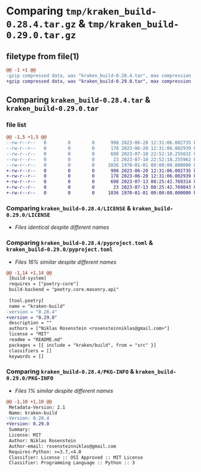 # Comparing `tmp/kraken_build-0.28.4.tar.gz` & `tmp/kraken_build-0.29.0.tar.gz`

## filetype from file(1)

```diff
@@ -1 +1 @@
-gzip compressed data, was "kraken_build-0.28.4.tar", max compression
+gzip compressed data, was "kraken_build-0.29.0.tar", max compression
```

## Comparing `kraken_build-0.28.4.tar` & `kraken_build-0.29.0.tar`

### file list

```diff
@@ -1,5 +1,5 @@
--rw-r--r--   0        0        0      998 2023-06-20 12:31:06.002735 kraken_build-0.28.4/LICENSE
--rw-r--r--   0        0        0      178 2023-06-20 12:31:06.002939 kraken_build-0.28.4/README.md
--rw-r--r--   0        0        0      698 2023-07-10 22:52:18.255832 kraken_build-0.28.4/pyproject.toml
--rw-r--r--   0        0        0       23 2023-07-10 22:52:18.255962 kraken_build-0.28.4/src/kraken/build/__init__.py
--rw-r--r--   0        0        0     1036 1970-01-01 00:00:00.000000 kraken_build-0.28.4/PKG-INFO
+-rw-r--r--   0        0        0      998 2023-06-20 12:31:06.002735 kraken_build-0.29.0/LICENSE
+-rw-r--r--   0        0        0      178 2023-06-20 12:31:06.002939 kraken_build-0.29.0/README.md
+-rw-r--r--   0        0        0      698 2023-07-13 08:25:42.769314 kraken_build-0.29.0/pyproject.toml
+-rw-r--r--   0        0        0       23 2023-07-13 08:25:42.769843 kraken_build-0.29.0/src/kraken/build/__init__.py
+-rw-r--r--   0        0        0     1036 1970-01-01 00:00:00.000000 kraken_build-0.29.0/PKG-INFO
```

### Comparing `kraken_build-0.28.4/LICENSE` & `kraken_build-0.29.0/LICENSE`

 * *Files identical despite different names*

### Comparing `kraken_build-0.28.4/pyproject.toml` & `kraken_build-0.29.0/pyproject.toml`

 * *Files 16% similar despite different names*

```diff
@@ -1,14 +1,14 @@
 [build-system]
 requires = ["poetry-core"]
 build-backend = "poetry.core.masonry.api"
 
 [tool.poetry]
 name = "kraken-build"
-version = "0.28.4"
+version = "0.29.0"
 description = ""
 authors = ["Niklas Rosenstein <rosensteinniklas@gmail.com>"]
 license = "MIT"
 readme = "README.md"
 packages = [{ include = "kraken/build", from = "src" }]
 classifiers = []
 keywords = []
```

### Comparing `kraken_build-0.28.4/PKG-INFO` & `kraken_build-0.29.0/PKG-INFO`

 * *Files 1% similar despite different names*

```diff
@@ -1,10 +1,10 @@
 Metadata-Version: 2.1
 Name: kraken-build
-Version: 0.28.4
+Version: 0.29.0
 Summary: 
 License: MIT
 Author: Niklas Rosenstein
 Author-email: rosensteinniklas@gmail.com
 Requires-Python: >=3.7,<4.0
 Classifier: License :: OSI Approved :: MIT License
 Classifier: Programming Language :: Python :: 3
```

